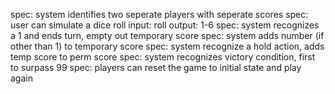 
spec: system identifies two seperate players with seperate scores
spec: user can simulate a dice roll  input: roll output: 1-6
spec: system recognizes a 1 and ends turn, empty out temporary score
spec: system adds number (if other than 1) to temporary score
spec: system recognize a hold action, adds temp score to perm score
spec: system recognizes victory condition, first to surpass 99
spec: players can reset the game to initial state and play again
